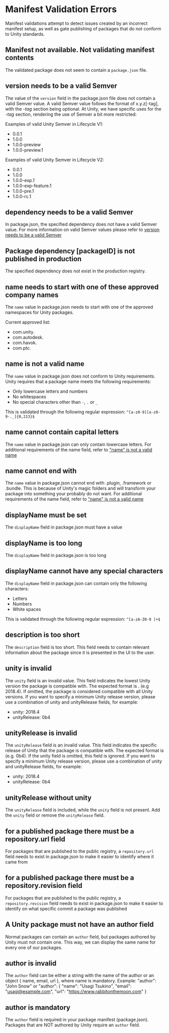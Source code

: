 # Manifest Validation Errors

Manifest validations attempt to detect issues created by an incorrect manifest setup, as well as gate publishing of packages that do not conform to Unity standards.

## Manifest not available. Not validating manifest contents
The validated package does not seem to contain a `package.json` file.

## version needs to be a valid Semver
The value of the `version` field in the package.json file does not contain a valid Semver value. A valid Semver value follows the format of x.y.z[-tag], with the *-tag* section being optional.
At Unity, we have specific uses for the *-tag* section, rendering the use of Semver a bit more restricted:

Examples of valid Unity Semver in Lifecycle V1:
* 0.0.1
* 1.0.0
* 1.0.0-preview
* 1.0.0-preview.1

Examples of valid Unity Semver in Lifecycle V2:
* 0.0.1
* 1.0.0
* 1.0.0-exp.1
* 1.0.0-exp-feature.1
* 1.0.0-pre.1
* 1.0.0-rc.1

## dependency needs to be a valid Semver
In package.json, the specified dependency does not have a valid Semver value. For more information on valid Semver values please refer to [version needs to be a valid Semver](#version-needs-to-be-a-valid-semver)

## Package dependency [packageID] is not published in production
The specified dependency does not exist in the production registry.

## name needs to start with one of these approved company names
The `name` value in package.json needs to start with one of the approved namespaces for Unity packages.

Current approved list:
* com.unity.
* com.autodesk.
* com.havok.
* com.ptc.

## name is not a valid name
The `name` value in package.json does not conform to Unity requirements. Unity requires that a package name meets the following requirements:

* Only lowercase letters and numbers
* No whitespaces
* No special characters other than `-`, `.` or `_`

This is validated through the following regular expression: `^[a-z0-9][a-z0-9-._]{0,213}$`

## name cannot contain capital letters
The `name` value in package.json can only contain lowercase letters. For additional requirements of the name field, refer to ["name" is not a valid name](#"name"-is-not-a-valid-name)

## name cannot end with
The `name` value in package.json cannot end with .plugin, .framework or .bundle. This is because of Unity's magic folders and will transform your package into something your probably do not want. For additional requirements of the name field, refer to ["name" is not a valid name](#"name"-is-not-a-valid-name)

## displayName must be set
The `displayName` field in package.json must have a value

## displayName is too long
The `displayName` field in package.json is too long

## displayName cannot have any special characters
The `displayName` field in package.json can contain only the following characters:

* Letters
* Numbers
* White spaces

This is validated through the following regular expression: `^[a-zA-Z0-9 ]+$`

## description is too short
The `description` field is too short. This field needs to contain relevant information about the package since it is presented in the UI to the user.

## unity is invalid
The `unity` field is an invalid value. This field indicates the lowest Unity version the package is compatible with. The expected format is <MAJOR>.<MINOR> (e.g 2018.4).
If omitted, the package is considered compatible with all Unity versions.
If you want to specify a minimum Unity release version, please use a combination of unity and unityRelease fields, for example:
* unity: 2018.4
* unityRelease: 0b4

## unityRelease is invalid
The `unityRelease` field is an invalid value. This field indicates the specific release of Unity that the package is compatible with. The expected format is <UPDATE><RELEASE> (e.g. 0b4).
If the unity field is omitted, this field is ignored.
If you want to specify a minimum Unity release version, please use a combination of unity and unityRelease fields, for example:
* unity: 2018.4
* unityRelease: 0b4

## unityRelease without unity
The `unityRelease` field is included, while the `unity` field is not present.
Add the `unity` field or remove the `unityRelease` field.

## for a published package there must be a repository.url field
For packages that are published to the public registry, a `repository.url` field needs to exist in package.json to make it easier to identify where it came from

## for a published package there must be a repository.revision field
For packages that are published to the public registry, a `repository.revision` field needs to exist in package.json to make it easier to identify on what specific commit a package was published

## A Unity package must not have an author field
Normal packages can contain an `author` field, but packages authored by Unity must not contain one. This way, we can display the same name for every one of our packages.

## author is invalid
The `author` field can be either a string with the name of the author or an object { name, email, url }, where name is mandatory. Example:
"author": "John Snow"
or
"author": {
    "name": "Usagi Tsukino",
    "email": "usagi@example.com",
    "url": "https://www.rabbitonthemoon.com"
}

## author is mandatory
The `author` field is required in your package manifest (package.json).
Packages that are NOT authored by Unity require an `author` field.
